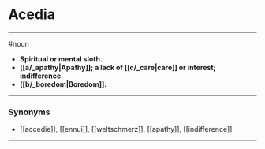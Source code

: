 # Acedia
---
#noun
- **Spiritual or mental sloth.**
- **[[a/_apathy|Apathy]]; a lack of [[c/_care|care]] or interest; indifference.**
- **[[b/_boredom|Boredom]].**
---
### Synonyms
- [[accedie]], [[ennui]], [[weltschmerz]], [[apathy]], [[indifference]]
---
